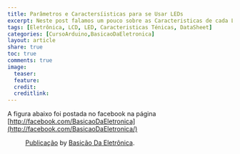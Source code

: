 ```yaml
---
title: Parâmetros e Caractersíisticas para se Usar LEDs
excerpt: Neste post falamos um pouco sobre as Caracteristicas de cada LED, são caracteristicas que determinam sua luminosidade e como usa-los sem danifica-los
tags: [Eletrônica, LCD, LED, Caracteristicas Ténicas, DataSheet]
categories: [CursoArduino,BasicaoDaEletronica]
layout: article
share: true
toc: true
comments: true
image:
  teaser: 
  feature: 
  credit: 
  creditlink: 
---
```

A figura abaixo foi postada no facebook na página [http://facebook.com/BasicaoDaEletronica](http://facebook.com/BasicaoDaEletronica/) 

<figure><div id="fb-root"></div> <script>(function(d, s, id) { var js, fjs = d.getElementsByTagName(s)[0]; if (d.getElementById(id)) return; js = d.createElement(s); js.id = id; js.src = "//connect.facebook.net/pt_BR/all.js#xfbml=1"; fjs.parentNode.insertBefore(js, fjs); }(document, 'script', 'facebook-jssdk'));</script>
    <div class="fb-post" data-href="https://www.facebook.com/BasicaoDaEletronica/photos/a.680191472024976.1073741828.673591139351676/843427579034697/?type=1" data-width="466"><div class="fb-xfbml-parse-ignore"><a href="https://www.facebook.com/BasicaoDaEletronica/photos/a.680191472024976.1073741828.673591139351676/843427579034697/?type=1">Publicação</a> by <a href="https://www.facebook.com/BasicaoDaEletronica">Basicão Da Eletrônica</a>.</div></div>
<figure>
